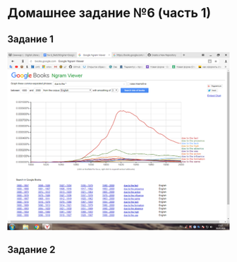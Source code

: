 # Домашнее задание №6 (часть 1)
## Задание 1
![](https://github.com/kamarovaendzhe/hw6/blob/master/Снимок1.PNG)
## Задание 2
